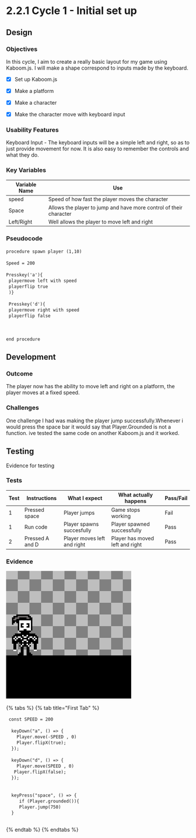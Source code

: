 # 2.2.1 Cycle 1 - Initial set up&#x20;

## Design

### Objectives

In this cycle, I aim to create a really basic layout for my game using Kaboom.js. I will make a shape correspond to inputs made by the keyboard.

* [x] Set up Kaboom.js
* [x] Make a platform&#x20;
* [x] Make a character &#x20;
* [x] Make the character move with keyboard input



### Usability Features

Keyboard Input - The keyboard inputs will be a simple left and right, so as to just provide movement for now. It is also easy to remember the controls and what they do.

### Key Variables

| Variable Name | Use                                                                |
| ------------- | ------------------------------------------------------------------ |
| speed         | Speed of how fast the player moves the character                   |
| Space         | Allows the player to jump and have more control of their character |
| Left/Right    | Well allows the player to move left and right                      |

### Pseudocode

```
procedure spawn player (1,10)

Speed = 200

Presskey('a'){
 playermove left with speed
 playerflip true 
 )}
 
 Presskey('d'){
 playermove right with speed
 playerflip false
 

    
end procedure
```

## Development

### Outcome

The player now has the ability to move left and right on a platform, the player moves at a fixed speed.

### Challenges

One challenge I had was making the player jump successfully.Whenever i would press the space bar it would say that Player.Grounded is not a function. ive tested the same code on another Kaboom.js and it worked.

## Testing

Evidence for testing

### Tests

| Test | Instructions    | What I expect                | What actually happens            | Pass/Fail |
| ---- | --------------- | ---------------------------- | -------------------------------- | --------- |
| 1    | Pressed space   | Player jumps                 | Game stops working               | Fail      |
| 1    | Run code        | Player spawns succesfully    | Player spawned successfully      | Pass      |
| 2    | Pressed A and D | Player moves left and right  | Player has moved left and right  | Pass      |

### Evidence

![](<../.gitbook/assets/image (3).png>)

{% tabs %}
{% tab title="First Tab" %}
```
 const SPEED = 200

  keyDown("a", () => {
    Player.move(-SPEED , 0)
    Player.flipX(true);
  });

  keyDown("d", () => {
    Player.move(SPEED , 0)
   Player.flipX(false);
  });
  
  
  keyPress("space", () => {
     if (Player.grounded()){
     Player.jump(750)
  }


```
{% endtab %}
{% endtabs %}
